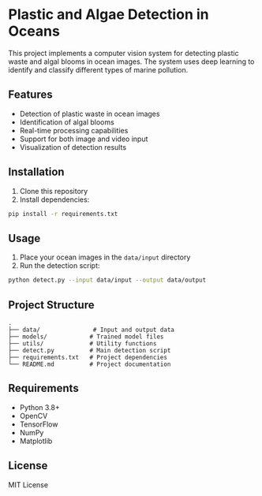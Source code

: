# Plastic and Algae Detection in Oceans

This project implements a computer vision system for detecting plastic waste and algal blooms in ocean images. The system uses deep learning to identify and classify different types of marine pollution.

## Features

- Detection of plastic waste in ocean images
- Identification of algal blooms
- Real-time processing capabilities
- Support for both image and video input
- Visualization of detection results

## Installation

1. Clone this repository
2. Install dependencies:
```bash
pip install -r requirements.txt
```

## Usage

1. Place your ocean images in the `data/input` directory
2. Run the detection script:
```bash
python detect.py --input data/input --output data/output
```

## Project Structure

```
.
├── data/               # Input and output data
├── models/            # Trained model files
├── utils/             # Utility functions
├── detect.py          # Main detection script
├── requirements.txt   # Project dependencies
└── README.md          # Project documentation
```

## Requirements

- Python 3.8+
- OpenCV
- TensorFlow
- NumPy
- Matplotlib

## License

MIT License 
